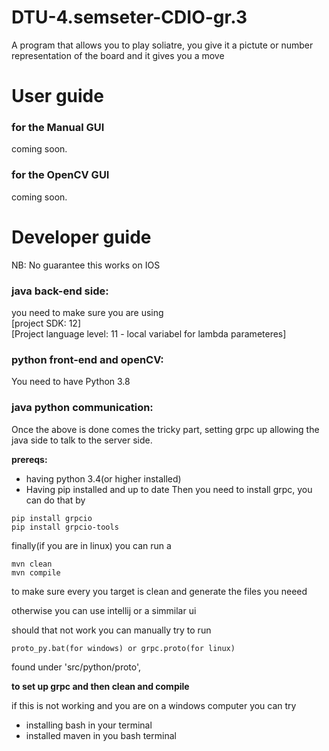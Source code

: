 # DTU-4.semseter-CDIO-gr.3
A program that allows you to play soliatre, you give it a pictute or number representation of the board and it gives you a move

# User guide 
### for the Manual GUI
coming soon.

### for the OpenCV GUI
coming soon.


# Developer guide
NB: No guarantee this works on IOS

### java back-end side:
you need to make sure you are using       
[project SDK: 12]     
[Project language level: 11 - local variabel for lambda parameteres]


### python front-end and openCV:
You need to have Python 3.8

### java python communication:
Once the above is done comes the tricky part, setting grpc up allowing the java side to talk to the server side.

**prereqs:**
- having python 3.4(or higher installed)
- Having pip installed and up to date
Then you need to install grpc, you can do that by
```
pip install grpcio
pip install grpcio-tools
```
finally(if you are in linux) you can run a
```
mvn clean
mvn compile
```
to make sure every you target is clean and generate the files you neeed 

otherwise you can use intellij or a simmilar ui

should that not work you can manually try to run
```
proto_py.bat(for windows) or grpc.proto(for linux)
```
found under 'src/python/proto',

**to set up grpc and then clean and compile**

if this is not working and you are on a windows computer you can try
- installing bash in your terminal
- installed maven in you bash terminal
